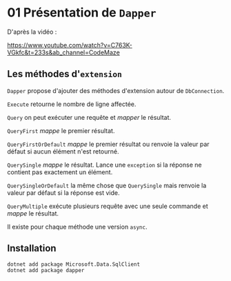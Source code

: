 # 01 Présentation de `Dapper`

D'après la vidéo :

https://www.youtube.com/watch?v=C763K-VGkfc&t=233s&ab_channel=CodeMaze



## Les méthodes d'`extension`

`Dapper` propose d'ajouter des méthodes d'extension autour de `DbConnection`.

`Execute` retourne le nombre de ligne affectée.

`Query` on peut exécuter une requête et *mapper* le résultat.

`QueryFirst` *mappe* le premier résultat.

`QueryFirstOrDefault` *mappe* le premier résultat ou renvoie la valeur par défaut si aucun élément n'est retourné.

`QuerySingle` *mappe* le résultat. Lance une `exception` si la réponse ne contient pas exactement un élément.

`QuerySingleOrDefault` la même chose que `QuerySingle` mais renvoie la valeur par défaut si la réponse est vide.

`QueryMultiple` exécute plusieurs requête avec une seule commande et *mappe* le résultat.

Il existe pour chaque méthode une version `async`.



## Installation

```bash
dotnet add package Microsoft.Data.SqlClient
dotnet add package dapper
```





